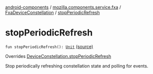 [android-components](../../index.md) / [mozilla.components.service.fxa](../index.md) / [FxaDeviceConstellation](index.md) / [stopPeriodicRefresh](./stop-periodic-refresh.md)

# stopPeriodicRefresh

`fun stopPeriodicRefresh(): `[`Unit`](https://kotlinlang.org/api/latest/jvm/stdlib/kotlin/-unit/index.html) [(source)](https://github.com/mozilla-mobile/android-components/blob/master/components/service/firefox-accounts/src/main/java/mozilla/components/service/fxa/FxaDeviceConstellation.kt#L161)

Overrides [DeviceConstellation.stopPeriodicRefresh](../../mozilla.components.concept.sync/-device-constellation/stop-periodic-refresh.md)

Stop periodically refreshing constellation state and polling for events.

